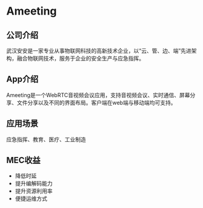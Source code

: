 # Ameeting

## 公司介绍
武汉安安是⼀家专业从事物联⽹科技的⾼新技术企业，以“云、管、边、端”先进架构，融合物联⽹技术，服务于企业的安全⽣产与应急指挥。

## App介绍
Ameeting是⼀个WebRTC⾳视频会议应⽤，⽀持⾳视频会议、实时通信、屏幕分享、⽂件分享以及不同的界⾯布局。客户端在web端与移动端均可⽀持。

## 应用场景
应急指挥、教育、医疗、⼯业制造

## MEC收益
- 降低时延
- 提升编解码能⼒
- 提升资源利⽤率
- 便捷运维⽅式
